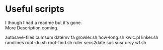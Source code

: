 # Useful scripts

I though I had a readme but it's gone.  
More Description coming.

autosave-files
cumsum
datemv
fa
growler.sh
how-long.sh
kwic.pl
linker.sh
randlines
root-du.sh
root-find.sh
ruler
secs2date
sus
susr
ursy
wf.sh
